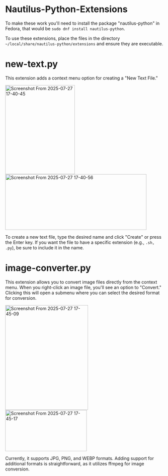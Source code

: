 
# Nautilus-Python-Extensions

To make these work you'll need to install the package "nautilus-python" in Fedora, that would be `sudo dnf install nautilus-python`. 

To use these extensions, place the files in the directory `~/local/share/nautilus-python/extensions` and ensure they are executable.
# new-text.py

This extension adds a context menu option for creating a "New Text File."

<img width="221" height="283" alt="Screenshot From 2025-07-27 17-40-45" src="https://github.com/user-attachments/assets/d9933085-3549-4d6f-a69b-d124d194e039" />
<img width="449" height="177" alt="Screenshot From 2025-07-27 17-40-56" src="https://github.com/user-attachments/assets/5759a8bd-c189-42af-a872-8496e2bf4224" />

To create a new text file, type the desired name and click "Create" or press the Enter key. If you want the file to have a specific extension (e.g., `.sh,` `.py`), be sure to include it in the name.
# image-converter.py

This extension allows you to convert image files directly from the context menu. When you right-click an image file, you'll see an option to "Convert." Clicking this will open a submenu where you can select the desired format for conversion.

<img width="263" height="333" alt="Screenshot From 2025-07-27 17-45-09" src="https://github.com/user-attachments/assets/381f5f56-f99d-493e-a6ee-82dccba66e2b" />
<img width="259" height="131" alt="Screenshot From 2025-07-27 17-45-17" src="https://github.com/user-attachments/assets/905d9085-4857-4c97-9d33-83f24ee2d07e" />

Currently, it supports JPG, PNG, and WEBP formats. Adding support for additional formats is straightforward, as it utilizes ffmpeg for image conversion.
